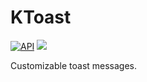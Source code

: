 # KToast

[![API](https://img.shields.io/badge/API-14%2B-brightgreen.svg?style=flat)](https://android-arsenal.com/api?level=14) 
[![](https://jitpack.io/v/onurkagan/ktoast.svg)](https://jitpack.io/#onurkagan/ktoast)




Customizable toast messages.

